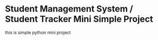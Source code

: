 # Student Management System / Student Tracker Mini Simple Project

this is simple python mini project
